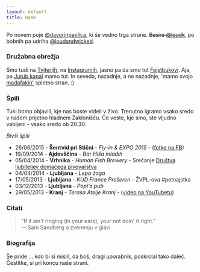 ```yaml
---
layout: default
title: Home
---
```


Po novem poje [@davorinpavlica](https://twitter.com/davorinpavlica), ki še vedno trga strune. ~~Basira [@loudk](https://twitter.com/loudk)~~, po bobnih pa udriha [@loudandwicked](https://twitter.com/loudandwicked).

### Družabna obrežja

Smo tudi na [Tviterjih](https://twitter.com/hishnband), na [Instagramih](https://instagram.com/hishnband/), jasno pa da smo tut [Fejstbukovi](https://www.facebook.com/hishnband). Aja, pa [Jutub kanal](https://www.youtube.com/channel/UCTIELIn2BgFNHFnyAlIdBiw) mamo tut. In seveda, nazadnje, a ne nazadnje, 'mamo svojo [madafakin'](http://motherfuckingwebsite.com/) spletno stran. :)

### Špili
Tuki bomo objavili, kje nas boste videli v živo. Trenutno igramo vsako sredo v našem prijetno hladnem Zaklonišču. Če veste, kje smo, ste vljudno vabljeni - vsako sredo ob 20.30.

*Bivši špili*

* 26/06/2015 - **Šentvid pri Stični** - _Fly-in & EXPO 2015_ - ([fotke na FB](https://t.co/IoHGeedZzR))
* 19/09/2014 - **Ajdovščina** - _Bar Hiša mladih_
* 05/04/2014 - **Vrhnika** - _Human Fish Brewery_ - Srečanje [Društva ljubiteljev domačega pivovarstva](https://dldp.wordpress.com/2014/04/17/porocilo-1-utrip-domace-pivovarske-scene/)
* 04/04/2014 - **Ljubljana** - _Lepa žoga_
* 17/05/2013 - **Ljubljana** - _KUD France Prešeren_ - ŽVPL-ova #petnajstka
* 03/12/2013 - **Ljubljana** - _Popi's pub_
* 29/05/2013 - **Kranj** - _Terasa Atelje Kranj_ - ([video na YouTubetu](https://www.youtube.com/watch?v=pA2vpjAGfOQ))

### Citati

> "If it ain't ringing (in your ears), your not doin' it right."    
-- Sam Sandberg o zvenenju v glavi

### Biografija 

Še pride ... kdo bi si mislil, da boš, dragi uporabnik, poskrolal tako daleč. Čestitke, si pri koncu naše strani.